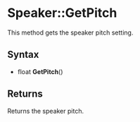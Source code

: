 # Speaker::GetPitch

This method gets the speaker pitch setting.

## Syntax

- float **GetPitch**()

## Returns

Returns the speaker pitch.
